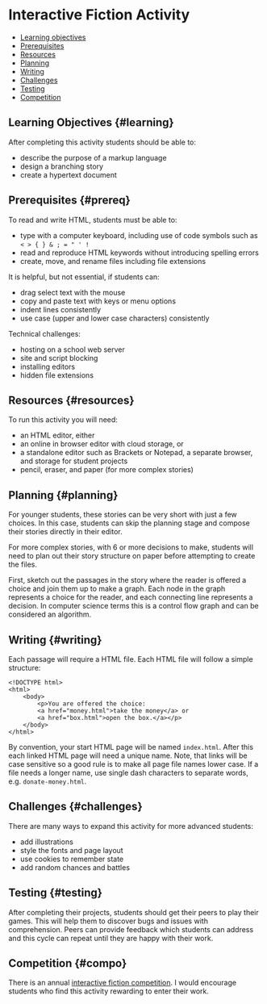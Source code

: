 # Interactive Fiction Activity

* [Learning objectives](#learning)
* [Prerequisites](#prereq)
* [Resources](#resources)
* [Planning](#planning)
* [Writing](#writing)
* [Challenges](#challenges)
* [Testing](#testing)
* [Competition](#compo)

## Learning Objectives {#learning}

After completing this activity students should be able to:
* describe the purpose of a markup language
* design a branching story
* create a hypertext document

## Prerequisites {#prereq}

To read and write HTML, students must be able to:
* type with a computer keyboard, including use of code symbols such as `< > { } & ; = " ' !`
* read and reproduce HTML keywords without introducing spelling errors
* create, move, and rename files including file extensions

It is helpful, but not essential, if students can:
* drag select text with the mouse
* copy and paste text with keys or menu options
* indent lines consistently
* use case (upper and lower case characters) consistently

Technical challenges:
* hosting on a school web server
* site and script blocking
* installing editors
* hidden file extensions

## Resources {#resources}

To run this activity you will need:
* an HTML editor, either
 * an online in browser editor with cloud storage, or
 * a standalone editor such as Brackets or Notepad, a separate browser, and storage for student projects
* pencil, eraser, and paper (for more complex stories)

## Planning {#planning}

For younger students, these stories can be very short with just a few choices. In this case, students can skip the planning stage and compose their stories directly in their editor.

For more complex stories, with 6 or more decisions to make, students will need to plan out their story structure on paper before attempting to create the files.

First, sketch out the passages in the story where the reader is offered a choice and join them up to make a graph. Each node in the graph represents a choice for the reader, and each connecting line represents a decision. In computer science terms this is a control flow graph and can be considered an algorithm.

## Writing {#writing}

Each passage will require a HTML file. Each HTML file will follow a simple structure:

    <!DOCTYPE html>
    <html>
        <body>
            <p>You are offered the choice:
            <a href="money.html">take the money</a> or 
            <a href="box.html">open the box.</a></p>
        </body>
    </html>
    
By convention, your start HTML page will be named `index.html`. After this each linked HTML page will need a unique name. Note, that links will be case sensitive so a good rule is to make all page file names lower case. If a file needs a longer name, use single dash characters to separate words, e.g. `donate-money.html`.

## Challenges {#challenges}

There are many ways to expand this activity for more advanced students:
* add illustrations
* style the fonts and page layout
* use cookies to remember state
* add random chances and battles

## Testing {#testing}

After completing their projects, students should get their peers to play their games. This will help them to discover bugs and issues with comprehension. Peers can provide feedback which students can address and this cycle can repeat until they are happy with their work.

## Competition {#compo}

There is an annual [interactive fiction competition](https://ifcomp.org/). I would encourage students who find this activity rewarding to enter their work.
